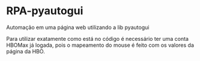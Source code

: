 # RPA-pyautogui
Automação em uma página web utilizando a lib pyautogui

Para utilizar exatamente como está no código é necessário ter uma conta HBOMax já logada, pois o mapeamento do mouse é feito com os valores da página da HBO.
